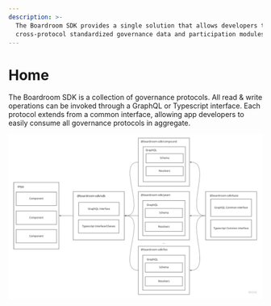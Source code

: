 ```yaml
---
description: >-
  The Boardroom SDK provides a single solution that allows developers to display
  cross-protocol standardized governance data and participation modules
---
```


# Home

The Boardroom SDK is a collection of governance protocols. All read & write operations can be invoked through a GraphQL or Typescript interface. Each protocol extends from a common interface, allowing app developers to easily consume all governance protocols in aggregate.

![](.gitbook/assets/boardroom-sdk-4-.jpg)

